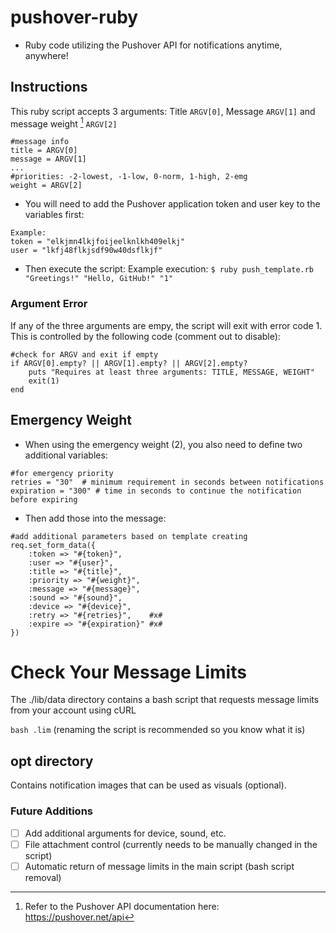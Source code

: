 # pushover-ruby
- Ruby code utilizing the Pushover API for notifications anytime, anywhere!

## Instructions
This ruby script accepts 3 arguments: Title `ARGV[0]`, Message `ARGV[1]` and message weight [^1] `ARGV[2]`
[^1]: Refer to the Pushover API documentation here: https://pushover.net/api
```
#message info
title = ARGV[0]
message = ARGV[1]
...
#priorities: -2-lowest, -1-low, 0-norm, 1-high, 2-emg
weight = ARGV[2]
```
- You will need to add the Pushover application token and user key to the variables first:
```
Example:
token = "elkjmn4lkjfoijeelknlkh409elkj"
user = "lkfj48flkjsdf90w40dsflkjf"
```
- Then execute the script:
Example execution: `$ ruby push_template.rb "Greetings!" "Hello, GitHub!" "1"`

### Argument Error
If any of the three arguments are empy, the script will exit with error code 1. This is controlled by the following code (comment out to disable):
```
#check for ARGV and exit if empty
if ARGV[0].empty? || ARGV[1].empty? || ARGV[2].empty?
    puts "Requires at least three arguments: TITLE, MESSAGE, WEIGHT"
    exit(1)
end
```

## Emergency Weight
- When using the emergency weight (2), you also need to define two additional variables:
```
#for emergency priority
retries = "30"  # minimum requirement in seconds between notifications
expiration = "300" # time in seconds to continue the notification before expiring
```
- Then add those into the message:
```
#add additional parameters based on template creating
req.set_form_data({
    :token => "#{token}",
    :user => "#{user}",
    :title => "#{title}",
    :priority => "#{weight}",
    :message => "#{message}",
    :sound => "#{sound}",
    :device => "#{device}",
    :retry => "#{retries}",    #x#
    :expire => "#{expiration}" #x#
})
```
 
# Check Your Message Limits
 The ./lib/data directory contains a bash script that requests message limits from your account using cURL

`bash .lim` (renaming the script is recommended so you know what it is)
 
## opt directory
 Contains notification images that can be used as visuals (optional).

### Future Additions
- [ ] Add additional arguments for device, sound, etc.
- [ ] File attachment control (currently needs to be manually changed in the script)
- [ ] Automatic return of message limits in the main script (bash script removal)
